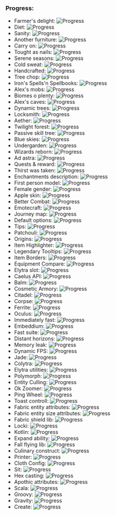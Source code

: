 ### Progress:
 - Farmer's delight: ![Progress](https://geps.dev/progress/100)
 - Diet: ![Progress](https://geps.dev/progress/100)
 - Sanity: ![Progress](https://geps.dev/progress/100)
 - Another furniture: ![Progress](https://geps.dev/progress/100)
 - Carry on: ![Progress](https://geps.dev/progress/100)
 - Tought as nails: ![Progress](https://geps.dev/progress/100)
 - Serene seasons: ![Progress](https://geps.dev/progress/100)
 - Cold sweat: ![Progress](https://geps.dev/progress/100)
 - Handcrafted: ![Progress](https://geps.dev/progress/100)
 - Tree chop: ![Progress](https://geps.dev/progress/100)
 - Iron's Spells'n Spellbooks: ![Progress](https://geps.dev/progress/80)
 - Alex's mobs: ![Progress](https://geps.dev/progress/100)
 - Biomes o plenty: ![Progress](https://geps.dev/progress/100)
 - Alex's caves: ![Progress](https://geps.dev/progress/100)
 - Dynamic trees: ![Progress](https://geps.dev/progress/100)
 - Locksmith: ![Progress](https://geps.dev/progress/100)
 - Aether: ![Progress](https://geps.dev/progress/100)
 - Twilight forest: ![Progress](https://geps.dev/progress/100)
 - Passive skill tree: ![Progress](https://geps.dev/progress/100)
 - Blue skies: ![Progress](https://geps.dev/progress/100)
 - Undergarden: ![Progress](https://geps.dev/progress/100)
 - Wizards reborn: ![Progress](https://geps.dev/progress/100)
 - Ad astra: ![Progress](https://geps.dev/progress/100)
 - Quests & reward: ![Progress](https://geps.dev/progress/100)
 - Thirst was taken: ![Progress](https://geps.dev/progress/100)
 - Enchantments description: ![Progress](https://geps.dev/progress/100)
 - First person model: ![Progress](https://geps.dev/progress/100)
 - Female gender: ![Progress](https://geps.dev/progress/100)
 - Apple skin: ![Progress](https://geps.dev/progress/100)
 - Better Combat: ![Progress](https://geps.dev/progress/0)
 - Emotecraft: ![Progress](https://geps.dev/progress/0)
 - Journey map: ![Progress](https://geps.dev/progress/100)
 - Default options: ![Progress](https://geps.dev/progress/100)
 - Tips: ![Progress](https://geps.dev/progress/100)
 - Patchouli: ![Progress](https://geps.dev/progress/0)
 - Origins: ![Progress](https://geps.dev/progress/100)
 - Item Highlighter: ![Progress](https://geps.dev/progress/0)
 - Legendary Tooltips: ![Progress](https://geps.dev/progress/100)
 - Item Borders: ![Progress](https://geps.dev/progress/100)
 - Equipment Compare: ![Progress](https://geps.dev/progress/100)
 - Elytra slot: ![Progress](https://geps.dev/progress/100)
 - Caelus API: ![Progress](https://geps.dev/progress/100)
 - Balm: ![Progress](https://geps.dev/progress/100)
 - Cosmetic Armory: ![Progress](https://geps.dev/progress/100)
 - Citadel: ![Progress](https://geps.dev/progress/100)
 - Corpse: ![Progress](https://geps.dev/progress/100)
 - Ferrite: ![Progress](https://geps.dev/progress/100)
 - Oculus: ![Progress](https://geps.dev/progress/100)
 - Immediately fast: ![Progress](https://geps.dev/progress/100)
 - Embeddium: ![Progress](https://geps.dev/progress/100)
 - Fast suite: ![Progress](https://geps.dev/progress/100)
 - Distant horizons: ![Progress](https://geps.dev/progress/100)
 - Memory leak: ![Progress](https://geps.dev/progress/100)
 - Dynamic FPS: ![Progress](https://geps.dev/progress/100)
 - Jade: ![Progress](https://geps.dev/progress/0)
 - Colytra: ![Progress](https://geps.dev/progress/100)
 - Elytra utilities: ![Progress](https://geps.dev/progress/100)
 - Polymorph: ![Progress](https://geps.dev/progress/0)
 - Entity Culling: ![Progress](https://geps.dev/progress/100)
 - Ok Zoomer: ![Progress](https://geps.dev/progress/0)
 - Ping Wheel: ![Progress](https://geps.dev/progress/100)
 - Toast controll: ![Progress](https://geps.dev/progress/100)
 - Fabric entity attributes: ![Progress](https://geps.dev/progress/100)
 - Fabric entity size attributes: ![Progress](https://geps.dev/progress/100)
 - Fabric shield lib: ![Progress](https://geps.dev/progress/100)
 - Locki: ![Progress](https://geps.dev/progress/100)
 - Kotlin: ![Progress](https://geps.dev/progress/100)
 - Expand ability: ![Progress](https://geps.dev/progress/100)
 - Fall flying lib: ![Progress](https://geps.dev/progress/100)
 - Culinary construct: ![Progress](https://geps.dev/progress/0)
 - Printer: ![Progress](https://geps.dev/progress/100)
 - Cloth Config: ![Progress](https://geps.dev/progress/0)
 - Sit: ![Progress](https://geps.dev/progress/100)
 - Hex casting: ![Progress](https://geps.dev/progress/0)
 - Apothic attributes: ![Progress](https://geps.dev/progress/100)
 - Scala: ![Progress](https://geps.dev/progress/100)
 - Groovy: ![Progress](https://geps.dev/progress/100)
 - Gravity: ![Progress](https://geps.dev/progress/0)
 - Create: ![Progress](https://geps.dev/progress/90)

